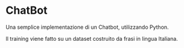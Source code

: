 # ChatBot
Una semplice implementazione di un Chatbot, utilizzando Python.

Il training viene fatto su un dataset costruito da frasi in lingua Italiana.


